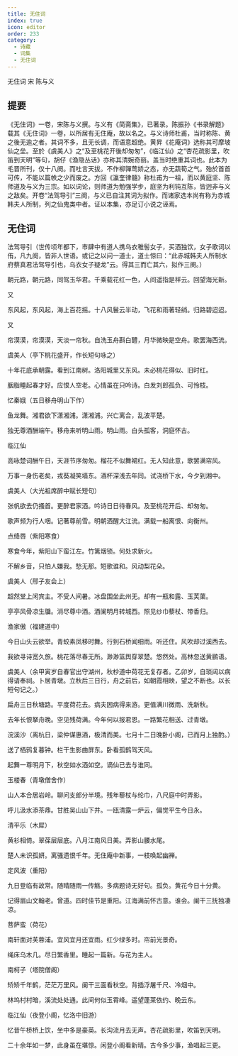```yaml
---
title: 无住词
index: true
icon: editor
order: 233
category:
  - 诗藏
  - 词集
  - 无住词
---
```


无住词 宋 陈与义  

## 提要  
  
《无住词》一卷，宋陈与义撰。与义有《简斋集》，已著录。陈振孙《书录解题》载其《无住词》一卷，以所居有无住庵，故以名之。与义诗师杜甫，当时称陈、黄之後无逾之者。其词不多，且无长调，而语意超绝。黄昇《花庵词》选称其可摩坡仙之垒。至於《虞美人》之“及至桃花开後却匆匆”，《临江仙》之“杏花疏影里，吹笛到天明”等句，胡仔《渔隐丛话》亦称其清婉奇丽。盖当时绝重其词也。此本为毛晋所刊，仅十八阕。而吐言天拔。不作柳嚲莺娇之态，亦无蔬筍之气。殆於首首可传，不能以篇帙之少而废之。方回《瀛奎律髓》称杜甫为一祖，而以黄庭坚、陈师道及与义为三宗。如以词论，则师道为勉强学步，庭坚为利钝互陈，皆迥非与义之敌矣。开卷“法驾导引”三阕，与义已自注其词为拟作。而诸家选本尚有称为赤城韩夫人所制，列之仙鬼类中者。证以本集，亦足订小说之诬焉。   

## 无住词  
  
法驾导引（世传顷年都下，市肆中有道人携乌衣稚髻女子，买酒独饮，女子歌词以侑，凡九阕，皆非人世语。或记之以问一道士，道士惊曰：“此赤城韩夫人所制水府蔡真君法驾导引也，乌衣女子疑龙”云。得其三而亡其六，拟作三阕。）  
  
朝元路，朝元路，同驾玉华君。千乘载花红一色，人间遥指是祥云。回望海光新。  
  
又  
  
东风起，东风起，海上百花摇。十八风鬟云半动，飞花和雨著轻绡。归路碧迢迢。  
  
又  
  
帘漠漠，帘漠漠，天淡一帘秋。自洗玉舟斟白醴，月华微映是空舟。歌罢海西流。  
  
虞美人（亭下桃花盛开，作长短句咏之）  
  
十年花底承朝露。看到江南树。洛阳城里又东风。未必桃花得似、旧时红。  
  
胭脂睡起春才好。应恨人空老。心情虽在只吟诗。白发刘郎孤负、可怜枝。  
  
忆秦娥（五日移舟明山下作）  
  
鱼龙舞。湘君欲下潇湘浦。潇湘浦。兴亡离合，乱波平楚。  
  
独无尊酒酬端午。移舟来听明山雨。明山雨。白头孤客，洞庭怀古。  
  
临江仙  
  
高咏楚词酬午日，天涯节序匆匆。榴花不似舞裙红。无人知此意，歌罢满帘风。  
  
万事一身伤老矣，戎葵凝笑墙东。酒杯深浅去年同。试浇桥下水，今夕到湘中。  
  
虞美人（大光祖席醉中赋长短句）  
  
张帆欲去仍搔首。更醉君家酒。吟诗日日待春风。及至桃花开后、却匆匆。  
  
歌声频为行人咽。记著尊前雪。明朝酒醒大江流。满载一船离恨、向衡州。  
  
点绛唇（紫阳寒食）  
  
寒食今年，紫阳山下蛮江左。竹篱烟锁。何处求新火。  
  
不解乡音，只怕人嫌我。愁无那。短歌谁和。风动梨花朵。  
  
虞美人（邢子友会上）  
  
超然堂上闲宾主。不受人间暑。冰盘围坐此州无。却有一瓶和露、玉芙蕖。  
  
亭亭风骨凉生牖。消尽尊中酒。酒阑明月转城西。照见纱巾藜杖、带香归。  
  
渔家傲（福建道中）  
  
今日山头云欲举。青蛟素凤移时舞。行到石桥闻细雨。听还住。风吹却过溪西去。  
  
我欲寻诗宽久旅。桃花落尽春无所。渺渺篮舆穿翠楚。悠然处。高林忽送黄鹂语。  
  
虞美人（余甲寅岁自春官出守湖州，秋杪道中荷花无复存者。乙卯岁，自琐闼以病得请奉祠。卜居青墩。立秋后三日行，舟之前后，如朝霞相映，望之不断也。以长短句记之。）  
  
扁舟三日秋塘路。平度荷花去。病夫因病得来游。更值满川微雨、洗新秋。  
  
去年长恨拏舟晚。空见残荷满。今年何以报君恩。一路繁花相送、过青墩。  
  
浣溪沙（离杭日，梁仲谋惠酒，极清而美。七月十二日晚卧小阁，已而月上独酌。）  
  
送了栖鸦复暮钟。栏干生影曲屏东。卧看孤鹤驾天风。  
  
起舞一尊明月下，秋空如水酒如空。谪仙已去与谁同。  
  
玉楼春（青墩僧舍作）  
  
山人本合居岩岭。聊问支郎分半境。残年藜杖与纶巾，八尺庭中时弄影。  
  
呼儿汲水添茶鼎。甘胜吴山山下井。一瓯清露一炉云，偏觉平生今日永。  
  
清平乐（木犀）  
  
黄衫相倚。翠葆层层底。八月江南风日美。弄影山腰水尾。  
  
楚人未识孤妍。离骚遗恨千年。无住庵中新事，一枝唤起幽禅。  
  
定风波（重阳）  
  
九日登临有故常。随晴随雨一传觞。多病题诗无好句。孤负。黄花今日十分黄。  
  
记得眉山文翰老。曾道。四时佳节是重阳。江海满前怀古意。谁会。阑干三抚独凄凉。  
  
菩萨蛮（荷花）  
  
南轩面对芙蓉浦。宜风宜月还宜雨。红少绿多时。帘前光景奇。  
  
绳床乌木几。尽日繁香里。睡起一篇新。与花为主人。  
  
南柯子（塔院僧阁）  
  
矫矫千年鹤，茫茫万里风。阑干三面看秋空。背插浮屠千尺、冷烟中。  
  
林坞村村暗，溪流处处通。此间何似玉霄峰。遥望蓬莱依约、晚云东。  
  
临江仙（夜登小阁，忆洛中旧游）  
  
忆昔午桥桥上饮，坐中多是豪英。长沟流月去无声。杏花疏影里，吹笛到天明。  
  
二十余年如一梦，此身虽在堪惊。闲登小阁看新晴。古今多少事，渔唱起三更。  
